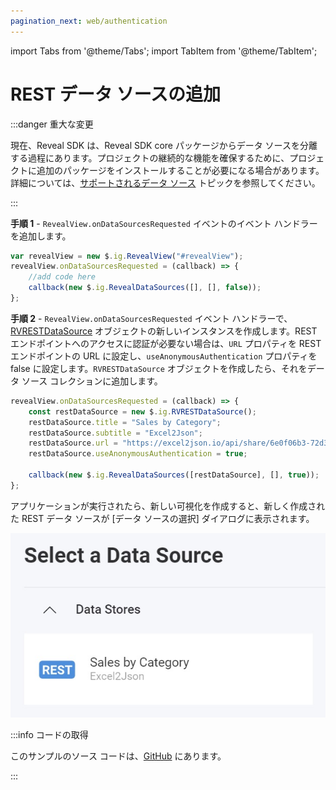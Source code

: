 ```yaml
---
pagination_next: web/authentication
---
```


import Tabs from '@theme/Tabs';
import TabItem from '@theme/TabItem';

# REST データ ソースの追加

:::danger 重大な変更

現在、Reveal SDK は、Reveal SDK core パッケージからデータ ソースを分離する過程にあります。プロジェクトの継続的な機能を確保するために、プロジェクトに追加のパッケージをインストールすることが必要になる場合があります。詳細については、[サポートされるデータ ソース](web/datasources.md#サポートされるデータ-ソース) トピックを参照してください。

:::

**手順 1** - `RevealView.onDataSourcesRequested` イベントのイベント ハンドラーを追加します。

```js
var revealView = new $.ig.RevealView("#revealView");
revealView.onDataSourcesRequested = (callback) => {
    //add code here
    callback(new $.ig.RevealDataSources([], [], false));
};
```

**手順 2** - `RevealView.onDataSourcesRequested` イベント ハンドラーで、[RVRESTDataSource](https://help.revealbi.io/api/javascript/latest/classes/rvrestdatasource.html) オブジェクトの新しいインスタンスを作成します。REST エンドポイントへのアクセスに認証が必要ない場合は、`URL` プロパティを REST エンドポイントの URL に設定し、`useAnonymousAuthentication` プロパティを false に設定します。`RVRESTDataSource` オブジェクトを作成したら、それをデータ ソース コレクションに追加します。

```js
revealView.onDataSourcesRequested = (callback) => {
    const restDataSource = new $.ig.RVRESTDataSource();
    restDataSource.title = "Sales by Category";
    restDataSource.subtitle = "Excel2Json";
    restDataSource.url = "https://excel2json.io/api/share/6e0f06b3-72d3-4fec-7984-08da43f56bb9";
    restDataSource.useAnonymousAuthentication = true;

    callback(new $.ig.RevealDataSources([restDataSource], [], true));
};
```

アプリケーションが実行されたら、新しい可視化を作成すると、新しく作成された REST データ ソースが [データ ソースの選択] ダイアログに表示されます。

![](images/rest-data-source.jpg)


:::info コードの取得

このサンプルのソース コードは、[GitHub](https://github.com/RevealBi/sdk-samples-javascript/tree/main/DataSources/RestService) にあります。

:::